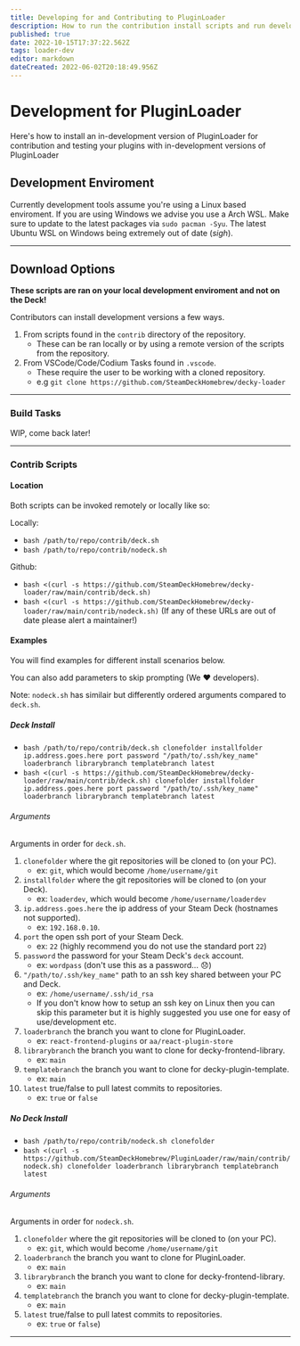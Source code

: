 ```yaml
---
title: Developing for and Contributing to PluginLoader
description: How to run the contribution install scripts and run development versions of Plugin Loader
published: true
date: 2022-10-15T17:37:22.562Z
tags: loader-dev
editor: markdown
dateCreated: 2022-06-02T20:18:49.956Z
---
```


# Development for PluginLoader

Here's how to install an in-development version of PluginLoader for contribution and testing your plugins with in-development versions of PluginLoader

## Development Enviroment

Currently development tools assume you're using a Linux based enviroment.
If you are using Windows we advise you use a Arch WSL.
Make sure to update to the latest packages via ``sudo pacman -Syu``.
The latest Ubuntu WSL on Windows being extremely out of date (*sigh*).

--- 

## Download Options

**These scripts are ran on your local development enviroment and not on the Deck!**

Contributors can install development versions a few ways.

1. From scripts found in the ``contrib`` directory of the repository.
   - These can be ran locally or by using a remote version of the scripts from the repository.
2. From VSCode/Code/Codium Tasks found in ``.vscode``.
   - These require the user to be working with a cloned repository.
   - e.g ``git clone https://github.com/SteamDeckHomebrew/decky-loader``

----

### Build Tasks

WIP, come back later!

---

### Contrib Scripts

#### Location

Both scripts can be invoked remotely or locally like so:

Locally:
  - ``bash /path/to/repo/contrib/deck.sh``
  - ``bash /path/to/repo/contrib/nodeck.sh``

Github:
  - ``bash <(curl -s https://github.com/SteamDeckHomebrew/decky-loader/raw/main/contrib/deck.sh)``
  - ``bash <(curl -s https://github.com/SteamDeckHomebrew/decky-loader/raw/main/contrib/nodeck.sh)``
(If any of these URLs are out of date please alert a maintainer!)

#### Examples

You will find examples for different install scenarios below.

You can also add parameters to skip prompting (We :heart: developers).

Note: ``nodeck.sh`` has similair but differently ordered arguments compared to ``deck.sh``.

##### Deck Install

- ``bash /path/to/repo/contrib/deck.sh clonefolder installfolder ip.address.goes.here port password "/path/to/.ssh/key_name" loaderbranch librarybranch templatebranch latest``
- ``bash <(curl -s https://github.com/SteamDeckHomebrew/decky-loader/raw/main/contrib/deck.sh) clonefolder installfolder ip.address.goes.here port password "/path/to/.ssh/key_name" loaderbranch librarybranch templatebranch latest``

###### Arguments

Arguments in order for `deck.sh`.

1. `clonefolder` where the git repositories will be cloned to (on your PC).
   - ex: `git`, which would become ``/home/username/git``
2. `installfolder` where the git repositories will be cloned to (on your Deck).
   - ex: `loaderdev`, which would become ``/home/username/loaderdev``
3. `ip.address.goes.here` the ip address of your Steam Deck (hostnames not supported).
   - ex: `192.168.0.10`.
4. `port` the open ssh port of your Steam Deck.
   - ex: `22` (highly recommend you do not use the standard port `22`)
5. `password` the password for your Steam Deck's `deck` account.
   - ex: `wordpass` (don't use this as a password... :disappointed:)
6. `"/path/to/.ssh/key_name"` path to an ssh key shared between your PC and Deck.
   - ex: `/home/username/.ssh/id_rsa` 
   - If you don't know how to setup an ssh key on Linux then you can skip this parameter but it is highly suggested you use one for easy of use/development etc.
7. `loaderbranch` the branch you want to clone for PluginLoader.
    - ex: `react-frontend-plugins` or `aa/react-plugin-store`
8. `librarybranch` the branch you want to clone for decky-frontend-library.
    - ex: `main`
9. `templatebranch` the branch you want to clone for decky-plugin-template.
    - ex: `main`
10. `latest` true/false to pull latest commits to repositories.
     - ex: `true` or `false`

##### No Deck Install

- ``bash /path/to/repo/contrib/nodeck.sh clonefolder``
- ``bash <(curl -s https://github.com/SteamDeckHomebrew/PluginLoader/raw/main/contrib/nodeck.sh) clonefolder loaderbranch librarybranch templatebranch latest``

###### Arguments

Arguments in order for `nodeck.sh`.

1. `clonefolder` where the git repositories will be cloned to (on your PC).
   - ex: `git`, which would become ``/home/username/git``
2. `loaderbranch` the branch you want to clone for PluginLoader.
    - ex: `main`
3. `librarybranch` the branch you want to clone for decky-frontend-library.
    - ex: `main`
4. `templatebranch` the branch you want to clone for decky-plugin-template.
    - ex: `main`
5. `latest` true/false to pull latest commits to repositories.
     - ex: `true` or `false`)

----